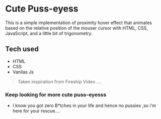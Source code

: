 # Cute Puss-eyess

This is a simple implementation of proximity hover effect that animates based on the relative position of the mouser cursor with HTML, CSS, JavaScript,  and a little bit of trigonometry.

## Tech used

* HTML
* CSS
* Vanilas Js

> Taken inspiration from Fireship Video ....

### Keep looking for more cute puss-eyesss
* I know you got zero B*tches in your life and hence no pussies ,so i'm here  for your rescue....
